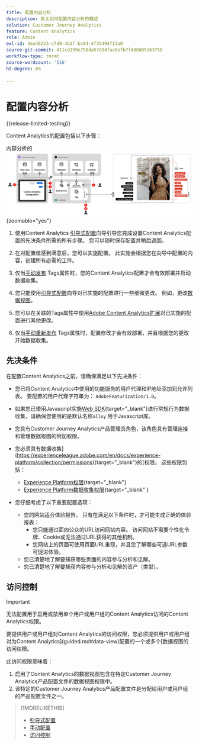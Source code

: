```yaml
---
title: 配置内容分析
description: 有关如何配置内容分析的概述
solution: Customer Journey Analytics
feature: Content Analytics
role: Admin
exl-id: 3ea46223-c7d0-4b1f-bc84-4f35494f13a0
source-git-commit: 411cd199e758da57d94faa9efb7f488d05163750
workflow-type: tm+mt
source-wordcount: '516'
ht-degree: 0%

---
```


# 配置内容分析

{{release-limited-testing}}

Content Analytics的配置包括以下步骤：

内容分析的![配置](../assets/aca-configuration.svg){zoomable="yes"}

1. 使用Content Analytics [引导式配置](guided.md)向导引导您完成设置Content Analytics配置的先决条件所需的所有步骤。 您可以随时保存配置并稍后返回。
1. 在对配置值感到满意后，您可以实施配置。 此实施会根据您在向导中配置的内容，创建所有必需的工件。
1. 仅当[手动发布](manual.md) Tags属性时，您的Content Analytics配置才会有效部署并启动数据收集。

1. 您只能使用[引导式配置](guided.md)向导对已实施的配置进行一些细微更改。 例如，更改[数据视图](/help/data-views/data-views.md)。
1. 您可以在关联的Tags属性中使用[Adobe Content Analytics扩展](https://experienceleague.adobe.com/en/docs/experience-platform/tags/extensions/client/content-analytics/overview)对已实施的配置进行其他更改。
1. 仅当[手动重新发布](manual.md) Tags属性时，配置修改才会有效部署，并且根据您的更改开始数据收集。


## 先决条件

在配置Content Analytics之前，请确保满足以下先决条件：

* 您已将Content Analytics中使用的功能服务的用户代理和IP地址添加到允许列表。 要配置的用户代理字符串为： <code>AdobeFeaturization/1.0</code>。
* 如果您已使用Javascript实施[Web SDK](https://experienceleague.adobe.com/en/docs/experience-platform/web-sdk/install/library){target="_blank"}进行常规行为数据收集，请确保您使用的是默认名称<code>alloy</code> 用于Javascript库。
* 您具有Customer Journey Analytics产品管理员角色，该角色具有管理连接和管理数据视图的附加权限。
* 您必须具有数据收集](https://experienceleague.adobe.com/en/docs/experience-platform/collection/permissions){target="_blank"}的[权限。 这些权限包括：
   * [Experience Platform权限](https://experienceleague.adobe.com/en/docs/experience-platform/collection/permissions#adobe-experience-platform-permissions){target="_blank"}
   * [Experience Platform数据收集权限](https://experienceleague.adobe.com/en/docs/experience-platform/collection/permissions#adobe-experience-platform-data-collection-permissions){target="_blank" }
* 您仔细考虑了以下重要配置选项：

   * 您的网站适合体验报告。 只有在满足以下条件时，才可能生成正确的体验报表：
      * 您只能通过面向公众的URL访问网站内容。 访问网站不需要个性化令牌、Cookie或无法通过URL获得的其他机制。
      * 您网站上的页面可使用页面URL重现，并且您了解哪些可选URL参数可促进体验。
   * 您已清楚地了解要捕获哪些页面的内容参与分析和见解。
   * 您已清楚地了解要捕获内容参与分析和见解的资产（类型）。


## 访问控制

>[!IMPORTANT]
>
>无法配置用于启用或禁用单个用户或用户组的Content Analytics访问的Content Analytics权限。
>

要提供用户或用户组对Content Analytics的访问权限，您必须提供用户或用户组对为Content Analytics](guided.md#data-view)配置的一个或多个[数据视图的访问权限。

此访问权限意味着：

1. 启用了Content Analytics的数据视图包含在特定Customer Journey Analytics产品配置文件的数据视图权限中。
1. 该特定的Customer Journey Analytics产品配置文件是分配给用户或用户组的产品配置文件之一。

>[!MORELIKETHIS]
>
>* [引导式配置](guided.md)
>* [手动配置](manual.md)
>* [访问控制](/help/technotes/access-control.md)
>
